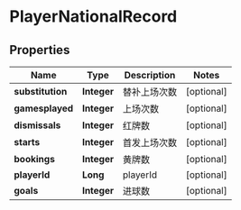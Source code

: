 
# PlayerNationalRecord

## Properties
Name | Type | Description | Notes
------------ | ------------- | ------------- | -------------
**substitution** | **Integer** | 替补上场次数 |  [optional]
**gamesplayed** | **Integer** | 上场次数 |  [optional]
**dismissals** | **Integer** | 红牌数 |  [optional]
**starts** | **Integer** | 首发上场次数 |  [optional]
**bookings** | **Integer** | 黄牌数 |  [optional]
**playerId** | **Long** | playerId |  [optional]
**goals** | **Integer** | 进球数 |  [optional]



